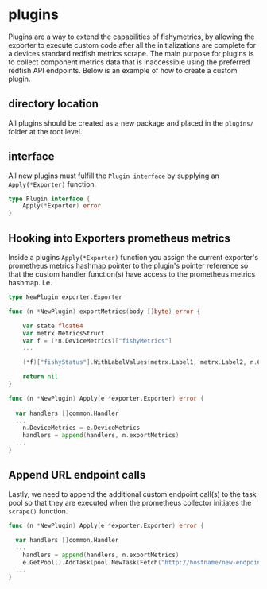 # plugins

Plugins are a way to extend the capabilities of fishymetrics, by allowing the exporter to execute custom code after all the initializations are complete for a devices standard redfish metrics scrape. The main purpose for plugins is to collect component metrics data that is inaccessible using the preferred redfish API endpoints. Below is an example of how to create a custom plugin.

## directory location

All plugins should be created as a new package and placed in the `plugins/` folder at the root level. 

## interface

All new plugins must fulfill the `Plugin interface` by supplying an `Apply(*Exporter)` function.

```go
type Plugin interface {
	Apply(*Exporter) error
}
```

## Hooking into Exporters prometheus metrics

Inside a plugins `Apply(*Exporter)` function you assign the current exporter's prometheus metrics hashmap pointer to the plugin's pointer reference so that the custom handler function(s) have access to the prometheus metrics hashmap. i.e.

```go
type NewPlugin exporter.Exporter

func (n *NewPlugin) exportMetrics(body []byte) error {

	var state float64
	var metrx MetricsStruct
	var f = (*n.DeviceMetrics)["fishyMetrics"]
	...

	(*f)["fishyStatus"].WithLabelValues(metrx.Label1, metrx.Label2, n.ChassisSerialNumber, n.Model).Set(state)

	return nil
}

func (n *NewPlugin) Apply(e *exporter.Exporter) error {
  
  var handlers []common.Handler
  ...
    n.DeviceMetrics = e.DeviceMetrics
    handlers = append(handlers, n.exportMetrics)
  ...
}
```

## Append URL endpoint calls

Lastly, we need to append the additional custom endpoint call(s) to the task pool so that they are executed when the prometheus collector initiates the `scrape()` function.

```go
func (n *NewPlugin) Apply(e *exporter.Exporter) error {
  
  var handlers []common.Handler
  ...
    handlers = append(handlers, n.exportMetrics)
    e.GetPool().AddTask(pool.NewTask(Fetch("http://hostname/new-endpoint", ...), handlers))
  ...
}
```